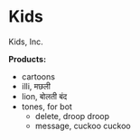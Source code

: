 # Kids
Kids, Inc. 

**Products:**
- cartoons 
- illi, मछली
- lion, बोलती बंद
- tones, for bot
  - delete, droop droop
  - message, cuckoo cuckoo
